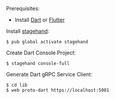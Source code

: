 Prerequisites:

  - Install [Dart](https://dart.dev/get-dart) or [Flutter](https://flutter.dev/docs/get-started/install)

Install [stagehand](https://pub.dev/packages/stagehand):

    $ pub global activate stagehand

Create Dart Console Project:

    $ stagehand console-full

Generate Dart gRPC Service Client:

    $ cd lib
    $ web proto-dart https://localhost:5001
